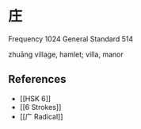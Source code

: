# 庄
Frequency 1024
General Standard 514

zhuāng
village, hamlet; villa, manor

## References
- [[HSK 6]]
- [[6 Strokes]]
- [[广 Radical]]